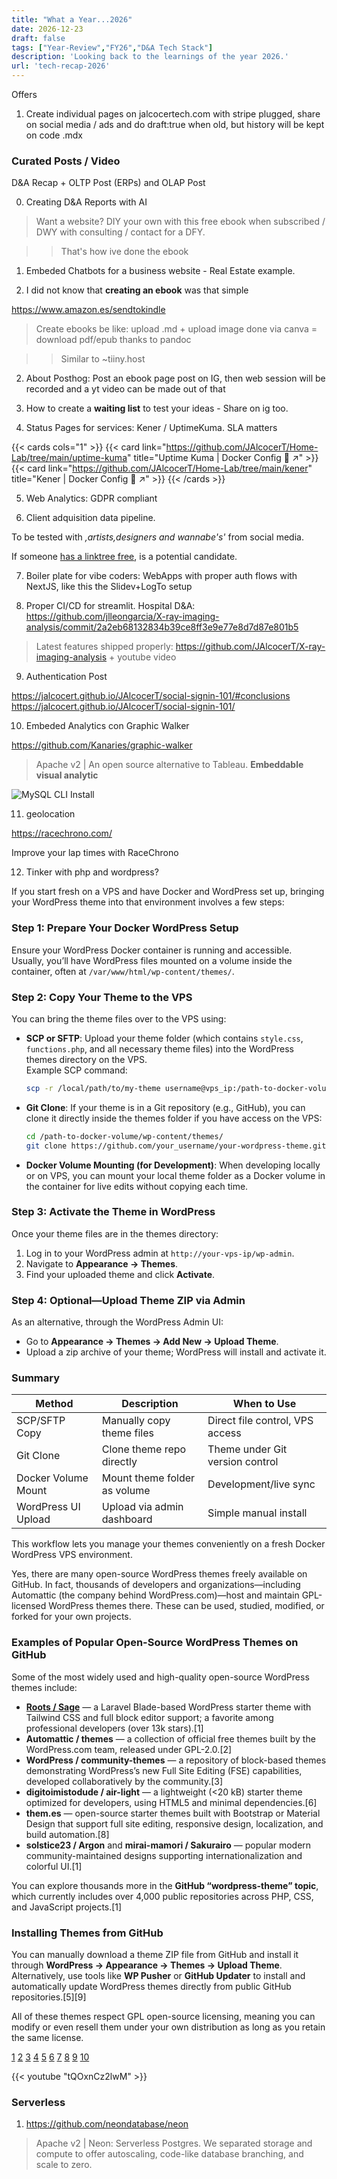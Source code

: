 ```yaml
---
title: "What a Year...2026"
date: 2026-12-23
draft: false
tags: ["Year-Review","FY26","D&A Tech Stack"]
description: 'Looking back to the learnings of the year 2026.'
url: 'tech-recap-2026'
---
```



Offers

1. Create individual pages on jalcocertech.com with stripe plugged, share on social media / ads and do draft:true when old, but history will be kept on code .mdx


### Curated Posts / Video

D&A Recap + OLTP Post (ERPs) and OLAP Post

0. Creating D&A Reports with AI

> Want a website? DIY your own with this free ebook when subscribed / DWY with consulting / contact for a DFY.

> > That's how ive done the ebook

1. Embeded Chatbots for a business website - Real Estate example.

2. I did not know that **creating an ebook** was that simple

https://www.amazon.es/sendtokindle

> Create ebooks be like: upload .md + upload image done via canva = download pdf/epub thanks to pandoc

> > Similar to ~tiiny.host

2. About Posthog: Post an ebook page post on IG, then web session will be recorded and a yt video can be made out of that


3. How to create a **waiting list** to test your ideas - Share on ig too.

4. Status Pages for services: Kener / UptimeKuma. SLA matters

{{< cards cols="1" >}}
  {{< card link="https://github.com/JAlcocerT/Home-Lab/tree/main/uptime-kuma" title="Uptime Kuma | Docker Config 🐋 ↗" >}}
  {{< card link="https://github.com/JAlcocerT/Home-Lab/tree/main/kener" title="Kener | Docker Config 🐋 ↗" >}}
{{< /cards >}}

5. Web Analytics: GDPR compliant

6. Client adquisition data pipeline.

To be tested with *,artists,designers and wannabe's'* from social media.

If someone [has a linktree free](https://jalcocert.github.io/JAlcocerT/websites-themes-2024/#scaling-ideas), is a potential candidate.

7. Boiler plate for vibe coders: WebApps with proper auth flows with NextJS, like this the Slidev+LogTo setup

8. Proper CI/CD for streamlit. Hospital D&A: https://github.com/jlleongarcia/X-ray-imaging-analysis/commit/2a2eb68132834b39ce8ff3e9e77e8d7d87e801b5

> Latest features shipped properly: https://github.com/JAlcocerT/X-ray-imaging-analysis + youtube video

9. Authentication Post

https://jalcocert.github.io/JAlcocerT/social-signin-101/#conclusions
https://jalcocert.github.io/JAlcocerT/social-signin-101/


10. Embeded Analytics con Graphic Walker

https://github.com/Kanaries/graphic-walker

> Apache v2 |  An open source alternative to Tableau. **Embeddable visual analytic**

![MySQL CLI Install](/blog_img/GenAI/langchain-chinook-sample.png) 

11. geolocation

https://racechrono.com/

Improve your lap times with RaceChrono


12. Tinker with php and wordpress?

If you start fresh on a VPS and have Docker and WordPress set up, bringing your WordPress theme into that environment involves a few steps:

### Step 1: Prepare Your Docker WordPress Setup
Ensure your WordPress Docker container is running and accessible. Usually, you’ll have WordPress files mounted on a volume inside the container, often at `/var/www/html/wp-content/themes/`.

### Step 2: Copy Your Theme to the VPS
You can bring the theme files over to the VPS using:

- **SCP or SFTP**: Upload your theme folder (which contains `style.css`, `functions.php`, and all necessary theme files) into the WordPress themes directory on the VPS.  
  Example SCP command:
  ```bash
  scp -r /local/path/to/my-theme username@vps_ip:/path-to-docker-volume/wp-content/themes/
  ```

- **Git Clone**: If your theme is in a Git repository (e.g., GitHub), you can clone it directly inside the themes folder if you have access on the VPS:  
  ```bash
  cd /path-to-docker-volume/wp-content/themes/
  git clone https://github.com/your_username/your-wordpress-theme.git
  ```

- **Docker Volume Mounting (for Development)**: When developing locally or on VPS, you can mount your local theme folder as a Docker volume in the container for live edits without copying each time.

### Step 3: Activate the Theme in WordPress
Once your theme files are in the themes directory:
1. Log in to your WordPress admin at `http://your-vps-ip/wp-admin`.
2. Navigate to **Appearance → Themes**.
3. Find your uploaded theme and click **Activate**.

### Step 4: Optional—Upload Theme ZIP via Admin
As an alternative, through the WordPress Admin UI:
- Go to **Appearance → Themes → Add New → Upload Theme**.
- Upload a zip archive of your theme; WordPress will install and activate it.

### Summary
| Method | Description | When to Use |
|--------|-------------|-------------|
| SCP/SFTP Copy | Manually copy theme files | Direct file control, VPS access |
| Git Clone | Clone theme repo directly | Theme under Git version control |
| Docker Volume Mount | Mount theme folder as volume | Development/live sync |
| WordPress UI Upload | Upload via admin dashboard | Simple manual install |

This workflow lets you manage your themes conveniently on a fresh Docker WordPress VPS environment.

Yes, there are many open-source WordPress themes freely available on GitHub. In fact, thousands of developers and organizations—including Automattic (the company behind WordPress.com)—host and maintain GPL-licensed WordPress themes there. These can be used, studied, modified, or forked for your own projects.

### Examples of Popular Open-Source WordPress Themes on GitHub
Some of the most widely used and high-quality open-source WordPress themes include:

- **[Roots / Sage](https://github.com/roots/sage)** — a Laravel Blade-based WordPress starter theme with Tailwind CSS and full block editor support; a favorite among professional developers (over 13k stars).[1]
- **Automattic / themes** — a collection of official free themes built by the WordPress.com team, released under GPL-2.0.[2]
- **WordPress / community-themes** — a repository of block-based themes demonstrating WordPress’s new Full Site Editing (FSE) capabilities, developed collaboratively by the community.[3]
- **digitoimistodude / air-light** — a lightweight (<20 kB) starter theme optimized for developers, using HTML5 and minimal dependencies.[6]
- **them.es** — open-source starter themes built with Bootstrap or Material Design that support full site editing, responsive design, localization, and build automation.[8]
- **solstice23 / Argon** and **mirai-mamori / Sakurairo** — popular modern community-maintained designs supporting internationalization and colorful UI.[1]

You can explore thousands more in the **GitHub “wordpress-theme” topic**, which currently includes over 4,000 public repositories across PHP, CSS, and JavaScript projects.[1]

### Installing Themes from GitHub
You can manually download a theme ZIP file from GitHub and install it through **WordPress → Appearance → Themes → Upload Theme**.  
Alternatively, use tools like **WP Pusher** or **GitHub Updater** to install and automatically update WordPress themes directly from public GitHub repositories.[5][9]

All of these themes respect GPL open-source licensing, meaning you can modify or even resell them under your own distribution as long as you retain the same license.

[1](https://github.com/topics/wordpress-theme)
[2](https://github.com/Automattic/themes)
[3](https://github.com/WordPress/community-themes)
[4](https://github.com/topics/wordpress-starter-theme)
[5](https://www.fastcomet.com/kb/install-wordpress-themes-and-plugins-from-github)
[6](https://github.com/digitoimistodude/air-light)
[7](https://sourceforge.net/directory/wordpress-themes/)
[8](https://them.es)
[9](https://www.wpbeginner.com/pl/beginners-guide/how-to-install-wordpress-plugins-and-themes-from-github/)
[10](https://ltheme.com/wordpress-github-plugin/)

<!-- 
https://youtu.be/tQOxnCz2lwM?si=XTgvyi-qnm3ZKiAl
 -->

{{< youtube "tQOxnCz2lwM" >}}


<!-- 
Observability Platform for LLMs
  https://github.com/traceloop/openllmetry
  https://github.com/langfuse/langfuse
  
  Epam Dial + prometheus + grafana
  Or with LangSmith
Also DataDog - https://docs.datadoghq.com/llm_observability/ -->



<!-- Goals:
  • AI Gen
    LangChain
    LocalModels: with Docker
    From Streamlit to Chainlit / Gradio: https://pypi.org/project/gradio/
    LLMOps: MLFlow, Airflow, VectorDBs… Onboarding Guide - GenAI-X Innovation Team - EPAM Knowledge Base
      mlflow/mlflow: Open source platform for the machine learning lifecycle (github.com)
    GPT4-Turbo
  • V3 of ML trainnings - To include MLFlow
Airflow to start some job? -->


### Serverless

1. https://github.com/neondatabase/neon

> Apache v2 |  Neon: Serverless Postgres. We separated storage and compute to offer autoscaling, code-like database branching, and scale to zero.